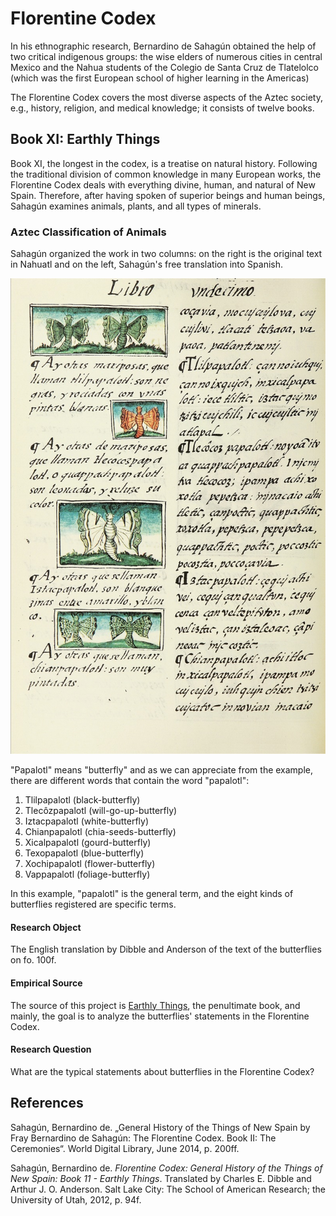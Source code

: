 # Florentine Codex

In his ethnographic research, Bernardino de Sahagún obtained the help of two critical indigenous groups: the wise elders of numerous cities in central Mexico and the Nahua students of the Colegio de Santa Cruz de Tlatelolco (which was the first European school of higher learning in the Americas)

The Florentine Codex covers the most diverse aspects of the Aztec society, e.g., history, religion, and medical knowledge; it consists of twelve books.



## Book XI: Earthly Things

Book XI, the longest in the codex, is a treatise on natural history. Following the traditional division of common knowledge in many European works, the Florentine Codex deals with everything divine, human, and natural of New Spain. Therefore, after having spoken of superior beings and human beings, Sahagún examines animals, plants, and all types of minerals.



### Aztec Classification of Animals

Sahagún organized the work in two columns: on the right is the original text in Nahuatl and on the left, Sahagún's free translation into Spanish. 

![papalotl](assets/papalotl.jpg)

"Papalotl" means "butterfly" and as we can appreciate from the example, there are different words that contain the word "papalotl": 

1. Tlilpapalotl (black-butterfly)
2. Tlecôzpapalotl (will-go-up-butterfly)
3. Iztacpapalotl (white-butterfly)
4. Chianpapalotl (chia-seeds-butterfly)
5. Xicalpapalotl (gourd-butterfly)
6. Texopapalotl (blue-butterfly)
7. Xochipapalotl (flower-butterfly)
8. Vappapalotl (foliage-butterfly)

In this example, "papalotl" is the general term, and the eight kinds of butterflies registered are specific terms.



#### Research Object

The English translation by Dibble and Anderson of the text of the butterflies on fo. 100f.



#### Empirical Source

The source of this project is [Earthly Things](https://www.wdl.org/en/item/10622/view/1/200/), the penultimate book, and mainly, the goal is to analyze the butterflies' statements in the Florentine Codex. 



#### Research Question

What are the typical statements about butterflies in the Florentine Codex?



## References

Sahagún, Bernardino de. „General History of the Things of New Spain by Fray Bernardino de Sahagún: The Florentine Codex. Book II: The Ceremonies“. World Digital Library, June 2014, p. 200ff.

Sahagún, Bernardino de. _Florentine Codex: General History of the Things of New Spain: Book 11 - Earthly Things_. Translated by Charles E. Dibble and Arthur J. O. Anderson. Salt Lake City: The School of American Research; the University of Utah, 2012, p. 94f.








